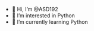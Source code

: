 - 👋 Hi, I’m @ASD192
- 👀 I’m interested in Python
- 🌱 I’m currently learning Python


<!---
ASD192/ASD192 is a ✨ special ✨ repository because its `README.md` (this file) appears on your GitHub profile.
You can click the Preview link to take a look at your changes.
--->
